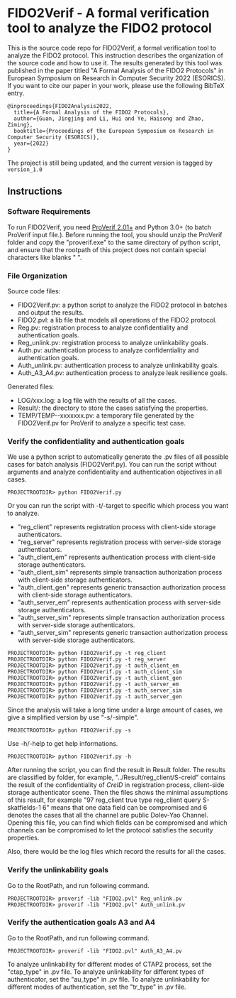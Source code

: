 # FIDO2Verif - A formal verification tool to analyze the FIDO2 protocol
This is the source code repo for FIDO2Verif, a formal verification tool to analyze the FIDO2 protocol. This instruction describes the organization of the source code and how to use it. The results generated by this tool was published in the paper titled "A Formal Analysis of the FIDO2 Protocols" in European Symposium on Research in Computer Security 2022 (ESORICS). 
If you want to cite our paper in your work, please use the following BibTeX entry.

```
@inproceedings{FIDO2Analysis2022,
  title={A Formal Analysis of the FIDO2 Protocols},
  author={Guan, Jingjing and Li, Hui and Ye, Haisong and Zhao, Ziming},
  booktitle={Proceedings of the European Symposium on Research in Computer Security (ESORICS)},
  year={2022}
}
```

The project is still being updated, and the current version is tagged by ``version_1.0``

## Instructions

### Software Requirements
To run FIDO2Verif, you need [ProVerif 2.01+](https://prosecco.gforge.inria.fr/personal/bblanche/proverif/) and Python 3.0+ (to batch ProVerif input file.).
Before running the tool, you should unzip the ProVerif folder and copy the "proverif.exe" to the same directory of python script,
and ensure that the rootpath of this project does not contain special characters like blanks " ".


### File Organization
Source code files:

- FIDO2Verif.pv:  a python script to analyze the FIDO2 protocol in batches and output the results.
- FIDO2.pvl:      a lib file that models all operations of the FIDO2 protocol.
- Reg.pv:         registration process to analyze confidentiality and authentication goals.
- Reg_unlink.pv:  registration process to analyze unlinkability goals.
- Auth.pv:        authentication process to analyze confidentiality and authentication goals.
- Auth_unlink.pv: authentication process to analyze unlinkability goals.
- Auth_A3_A4.pv:  authentication process to analyze leak resilience goals.

Generated files:

- LOG/xxx.log: a log file with the results of all the cases.
- Result/: the directory to store the cases satisfying the properties.
- TEMP/TEMP--xxxxxxx.pv: a temporary file generated by the FIDO2Verif.pv for ProVerif to analyze a specific test case.


### Verify the confidentiality and authentication goals
We use a python script to automatically generate the .pv files of all possible cases for batch analysis (FIDO2Verif.py).
You can run the script without arguments and analyze confidentiality and authentication objectives in all cases.

```
PROJECTROOTDIR> python FIDO2Verif.py
```

Or you can run the script with -t/-target to specific which process you want to analyze.
- "reg_client"      represents registration process with client-side storage authenticators.
- "reg_server"      represents registration process with server-side storage authenticators.
- "auth_client_em"  represents authentication process with client-side storage authenticators.
- "auth_client_sim" represents simple transaction authorization process with client-side storage authenticators.
- "auth_client_gen" represents generic transaction authorization process with client-side storage authenticators.
- "auth_server_em"  represents authentication process with server-side storage authenticators.
- "auth_server_sim" represents simple transaction authorization process with server-side storage authenticators.
- "auth_server_sim" represents generic transaction authorization process with server-side storage authenticators.


```
PROJECTROOTDIR> python FIDO2Verif.py -t reg_client 
PROJECTROOTDIR> python FIDO2Verif.py -t reg_server 
PROJECTROOTDIR> python FIDO2Verif.py -t auth_client_em 
PROJECTROOTDIR> python FIDO2Verif.py -t auth_client_sim 
PROJECTROOTDIR> python FIDO2Verif.py -t auth_client_gen 
PROJECTROOTDIR> python FIDO2Verif.py -t auth_server_em 
PROJECTROOTDIR> python FIDO2Verif.py -t auth_server_sim 
PROJECTROOTDIR> python FIDO2Verif.py -t auth_server_gen 
```

Since the analysis will take a long time under a large amount of cases, we give a simplified version by use "-s/-simple".

```
PROJECTROOTDIR> python FIDO2Verif.py -s
```

Use -h/-help to get help informations.

```
PROJECTROOTDIR> python FIDO2Verif.py -h
```

After running the script, you can find the result in Result folder.
The results are classified by folder, for example, "../Result/reg_client/S-creid" contains the result of the confidentiality of *CreID* in registration process, client-side storage authenticator scene.
Then the files shows the minimal assumptions of this result, for example "97   reg_client  true type reg_client query S-skatfields-1  6" means that one data field can be compromised and 6 denotes the cases that all the channel are public Dolev-Yao Channel.
Opening this file, you can find which fields can be compromised and which channels can be compromised to let the protocol satisfies the security properties.

Also, there would be the log files which record the results for all the cases.


### Verify the unlinkability goals
Go to the RootPath, and run following command.

```
PROJECTROOTDIR> proverif -lib "FIDO2.pvl" Reg_unlink.pv
PROJECTROOTDIR> proverif -lib "FIDO2.pvl" Auth_unlink.pv
```

### Verify the authentication goals A3 and A4
Go to the RootPath, and run following command.

```
PROJECTROOTDIR> proverif -lib "FIDO2.pvl" Auth_A3_A4.pv
```
To analyze unlinkability for different modes of CTAP2 process, set the "ctap_type" in .pv file.
To analyze unlinkability for different types of authenticator, set the "au_type" in .pv file.
To analyze unlinkability for different modes of authentication, set the "tr_type" in .pv file.